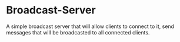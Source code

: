 # Broadcast-Server
 A simple broadcast server that will allow clients to connect to it, send messages that will be broadcasted to all connected clients.
